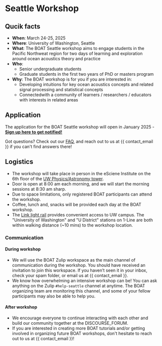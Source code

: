 # Seattle Workshop

## Qucik facts
- **When**: March 24-25, 2025
- **Where**: University of Washington, Seattle
- **What**: The BOAT Seattle workshop aims to engage students in the Pacific Northweat region for two days of learning and exploration around ocean acoustics theory and practice 
- **Who**: 
    - Senior undergraduate students
    - Graduate students in the first two years of PhD or masters program
- **Why**: The BOAT workshop is for you if you are interested in:
    - Developing intuitions for key ocean acoustics concepts and related signal processing and statistical concepts
    - Connectedwith a community of learners / researchers / educators with interests in related areas



## Application
The application for the BOAT Seattle workshop will open in January 2025 - [**Sign up here to get notified!**](https://docs.google.com/forms/d/e/1FAIpQLScootOMq09YtlLCDkizWPF9J_lQ9VF-noCFxnTMW6HfStSkwA/viewform)

Got questions? Check out our [FAQ](./faq), and reach out to us at {{ contact_email }} if you can't find answers there!



## Logistics

* The workshop will take place in person in the eSciene Institute on the 6th floor of the [UW Physics/Astronomy tower](https://maps.app.goo.gl/JCAcALiXpbwDh1856).
* Door is open at 8:00 am each morning, and we will start the morning sessions at 8:30 am sharp.
* Due to space limitations, only registered BOAT participants can attend the workshop.
* Coffee, lunch and, snacks will be provided each day at the BOAT workshop.
* The [Link light rail](https://www.soundtransit.org/ride-with-us/stations/link-light-rail-stations) provides convenient access to UW campus. The "University of Washington" and "U District" stations on 1-Line are both within walking distance (~10 mins) to the workshop location.



### Communication

#### During workshop
- We will use the BOAT Zulip workspace as the main channel of communication during the workshop. You should have received an invitation to join this workspace. If you haven’t seen it in your inbox, check your spam folder, or email us at {{ contact_email }}.
- We know how overwhelming an intensive workshop can be! You can ask anything on the Zulip `#help-seattle` channel at anytime. The BOAT organizing team are monitoring this channel, and some of your fellow participants may also be able to help you.

#### After workshop
- We encourage everyone to continue interacting with each other and build our community together at the DISCOURSE_FORUM.
- If you are interested in creating more BOAT tutorials and/or getting involved in organizing future BOAT workshops, don't hesitate to reach out to us at {{ contact_email }}!